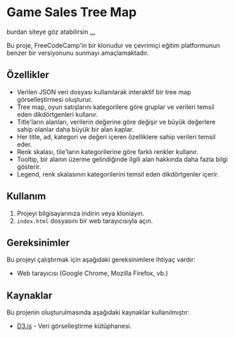 # Game Sales Tree Map

burdan siteye göz atabilirsin [...](https://xacah-x.github.io/D3TreeMap/)

Bu proje, FreeCodeCamp'in bir klonudur ve çevrimiçi eğitim platformunun benzer bir versiyonunu sunmayı amaçlamaktadır.

## Özellikler

- Verilen JSON veri dosyası kullanılarak interaktif bir tree map görselleştirmesi oluşturur.
- Tree map, oyun satışlarını kategorilere göre gruplar ve verileri temsil eden dikdörtgenleri kullanır.
- Title'ların alanları, verilerin değerine göre değişir ve büyük değerlere sahip olanlar daha büyük bir alan kaplar.
- Her title, ad, kategori ve değeri içeren özelliklere sahip verileri temsil eder.
- Renk skalası, tile'ların kategorilerine göre farklı renkler kullanır.
- Tooltip, bir alanın üzerine gelindiğinde ilgili alan hakkında daha fazla bilgi gösterir.
- Legend, renk skalasının kategorilerini temsil eden dikdörtgenler içerir.

## Kullanım

1. Projeyi bilgisayarınıza indirin veya klonlayın.
2. `index.html` dosyasını bir web tarayıcısıyla açın.

## Gereksinimler

Bu projeyi çalıştırmak için aşağıdaki gereksinimlere ihtiyaç vardır:

- Web tarayıcısı (Google Chrome, Mozilla Firefox, vb.)

## Kaynaklar

Bu projenin oluşturulmasında aşağıdaki kaynaklar kullanılmıştır:

- [D3.js](https://d3js.org/) - Veri görselleştirme kütüphanesi.
